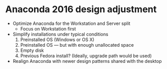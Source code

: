 # Anaconda 2016 design adjustment

* Optimize Anaconda for the Workstation and Server split
  - Focus on Workstation first
* Simplify installations under typical conditions
    1. Preinstalled OS (Windows or OS X)
    2. Preinstalled OS — but with enough unallocated space
    3. Empty disk
    4. Previous Fedora install? (Ideally, upgrade path would be used)
* Realign Anaconda with newer design patterns shared with the desktop
